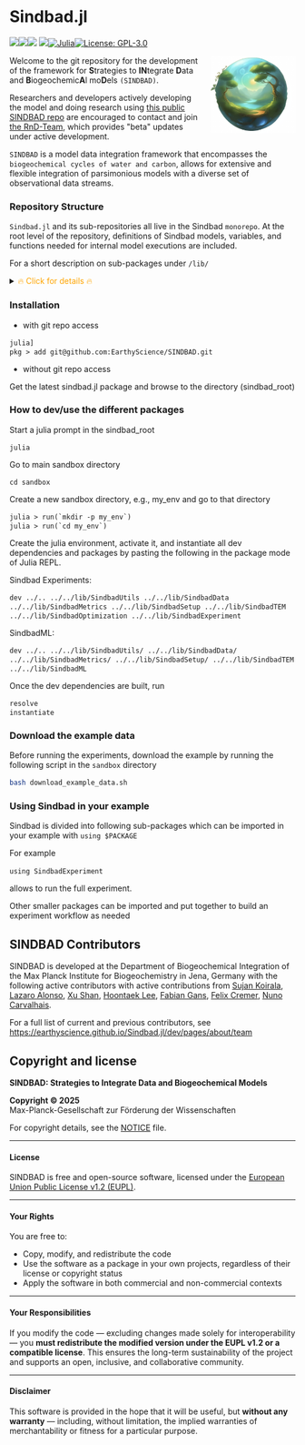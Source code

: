 # Sindbad.jl

[![][docs-stable-img]][docs-stable-url][![][docs-dev-img]][docs-dev-url][![][ci-img]][ci-url] [![][codecov-img]][codecov-url][![Julia][julia-img]][julia-url][![License: GPL-3.0](https://img.shields.io/badge/License-GPLv3-blue)](https://github.com/EarthyScience/Sindbad.jl/blob/main/LICENSE)

<img src="docs/src/assets/logo.png" align="right" style="padding-left:10px;" width="150"/>

[docs-dev-img]: https://img.shields.io/badge/docs-dev-blue.svg
[docs-dev-url]: https://earthyscience.github.io/Sindbad.jl/dev/

[docs-stable-img]: https://img.shields.io/badge/docs-stable-blue.svg
[docs-stable-url]: https://earthyscience.github.io/Sindbad.jl/dev/

[codecov-img]: https://codecov.io/gh/EarthyScience/Sindbad.jl/branch/master/graph/badge.svg
[codecov-url]: https://codecov.io/gh/EarthyScience/Sindbad.jl

[ci-img]: https://github.com/EarthyScience/Sindbad.jl/workflows/CI/badge.svg
[ci-url]: https://github.com/EarthyScience/Sindbad.jl/actions?query=workflow%3ACI

[julia-img]: https://img.shields.io/badge/julia-v1.10+-blue.svg
[julia-url]: https://julialang.org/

Welcome to the git repository for the development of the framework for **S**trategies to **IN**tegrate **D**ata and **B**iogeochemic**A**l mo**D**els `(SINDBAD)`. 

Researchers and developers actively developing the model and doing research using [this public SINDBAD repo](https://github.com/EarthyScience/SINDBAD) are encouraged to contact and join [the RnD-Team](./governance4RnD.md), which provides "beta" updates under active development.

`SINDBAD` is a model data integration framework that encompasses the `biogeochemical cycles of water and carbon`, allows for extensive and flexible integration of parsimonious models with a diverse set of observational data streams.

### Repository Structure

`Sindbad.jl` and its sub-repositories all live in the Sindbad `monorepo`. At the root level of the repository, definitions of Sindbad models, variables, and functions needed for internal model executions are included.

For a short description on sub-packages under `/lib/`

<details>
  <summary><span style="color:orange"> 🔥 Click for details 🔥</span></summary>

- `SindbadData.jl`: includes functions to load the forcing and observation data, and has dev dependency on SindbadUtils.

- `SindbadExperiment.jl`: includes the dev dependencies on all other Sindbad packages that can be used to run an experiment and save the experiment outputs.

- `SindbadMetrics.jl`: includes the calculation of loss metrics and has dependency on `SindbadUtils.jl`.

- `SindbadML.jl`: includes the dev dependencies on `SindbadTEM.jl`, `SindbadMetrics.jl`, `SindbadSetup.jl`, and `SindbadUtils.jl` as well as external ML libraries to do hybrid modeling.

- `SindbadOptimization.jl`: includes the optimization schemes and functions to optimize the model, and has dev dependency on `SindbadTEM.jl` and `SindbadMetrics.jl`.

- `SindbadSetup.jl`: includes the setup of sindbad model structure and info from the json settings, and has dev dependency on `Sindbad.jl` and `SindbadUtils.jl`.

- `SindbadTEM.jl`: includes the main functions to run SINDBAD Terrestrial Ecosystem Model, and has dev dependency on `Sindbad.jl`, `SindbadSetup.jl`, and `SindbadUtils.jl`.

- `SindbadUtils.jl`: includes utility functions that are used in other Sindbad lib packages, which has no dev dependency on other lib packages and Sindbad info, and is dependent on external libraries only.

</details>

### Installation

- with git repo access
```
julia]
pkg > add git@github.com:EarthyScience/SINDBAD.git
```

- without git repo access

Get the latest sindbad.jl package and browse to the directory (sindbad_root)

### How to dev/use the different packages

Start a julia prompt in the sindbad_root

```
julia
```

Go to main sandbox directory
```
cd sandbox
```

Create a new sandbox directory, e.g., my_env and go to that directory

```
julia > run(`mkdir -p my_env`)
julia > run(`cd my_env`)
```

Create the julia environment, activate it, and instantiate all dev dependencies and packages by pasting the following in the package mode of Julia REPL.

Sindbad Experiments:
```
dev ../.. ../../lib/SindbadUtils ../../lib/SindbadData ../../lib/SindbadMetrics ../../lib/SindbadSetup ../../lib/SindbadTEM ../../lib/SindbadOptimization ../../lib/SindbadExperiment
```

SindbadML:
```
dev ../.. ../../lib/SindbadUtils/ ../../lib/SindbadData/ ../../lib/SindbadMetrics/ ../../lib/SindbadSetup/ ../../lib/SindbadTEM ../../lib/SindbadML
```

Once the dev dependencies are built, run
```
resolve
instantiate
```


### Download the example data

Before running the experiments, download the example by running the following script in the ````sandbox```` directory

````bash
bash download_example_data.sh
````


### Using Sindbad in your example

Sindbad is divided into following sub-packages which can be imported in your example with
```using $PACKAGE```

For example 

```using SindbadExperiment```

allows to run the full experiment.

Other smaller packages can be imported and put together to build an experiment workflow as needed

## SINDBAD Contributors 

SINDBAD is developed at the Department of Biogeochemical Integration of the Max Planck Institute for Biogeochemistry in Jena, Germany with the following active contributors
with active contributions from [Sujan Koirala](https://www.bgc-jena.mpg.de/person/skoirala/2206), [Lazaro Alonso](https://www.bgc-jena.mpg.de/person/lalonso/2206), [Xu Shan](https://www.bgc-jena.mpg.de/person/138641/2206), [Hoontaek Lee](https://www.bgc-jena.mpg.de/person/hlee/2206), [Fabian Gans](https://www.bgc-jena.mpg.de/person/fgans/4777761), [Felix Cremer](https://www.bgc-jena.mpg.de/person/fcremer/2206), [Nuno Carvalhais](https://www.bgc-jena.mpg.de/person/ncarval/2206).

For a full list of current and previous contributors, see https://earthyscience.github.io/Sindbad.jl/dev/pages/about/team

## Copyright and license


**SINDBAD: Strategies to Integrate Data and Biogeochemical Models**  

**Copyright © 2025**  
Max-Planck-Gesellschaft zur Förderung der Wissenschaften

For copyright details, see the [NOTICE](./NOTICE) file.

---

#### License

SINDBAD is free and open-source software, licensed under the [European Union Public License v1.2 (EUPL)](https://eupl.eu/1.2/en).

---

#### Your Rights

You are free to:

- Copy, modify, and redistribute the code  
- Use the software as a package in your own projects, regardless of their license or copyright status  
- Apply the software in both commercial and non-commercial contexts  

---

#### Your Responsibilities

If you modify the code — excluding changes made solely for interoperability — you **must redistribute the modified version under the EUPL v1.2 or a compatible license**. This ensures the long-term sustainability of the project and supports an open, inclusive, and collaborative community.

---

#### Disclaimer

This software is provided in the hope that it will be useful, but **without any warranty** — including, without limitation, the implied warranties of merchantability or fitness for a particular purpose.
